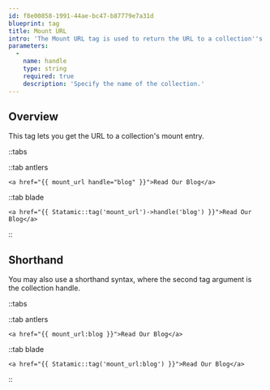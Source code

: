 ```yaml
---
id: f8e00858-1991-44ae-bc47-b87779e7a31d
blueprint: tag
title: Mount URL
intro: 'The Mount URL tag is used to return the URL to a collection''s mount entry.'
parameters:
  -
    name: handle
    type: string
    required: true
    description: 'Specify the name of the collection.'
---
```

## Overview

This tag lets you get the URL to a collection's mount entry.

::tabs

::tab antlers
```antlers
<a href="{{ mount_url handle="blog" }}">Read Our Blog</a>
```
::tab blade
```blade
<a href="{{ Statamic::tag('mount_url')->handle('blog') }}">Read Our Blog</a>
```
::

## Shorthand

You may also use a shorthand syntax, where the second tag argument is the collection handle.

::tabs

::tab antlers
```antlers
<a href="{{ mount_url:blog }}">Read Our Blog</a>
```
::tab blade
```blade
<a href="{{ Statamic::tag('mount_url:blog') }}">Read Our Blog</a>
```
::